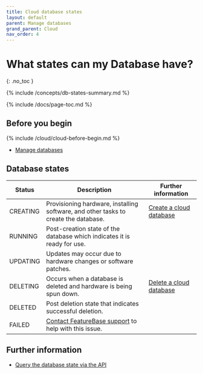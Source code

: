 ```yaml
---
title: Cloud database states
layout: default
parent: Manage databases
grand_parent: Cloud
nav_order: 4
---
```


# What states can my Database have?
{: .no_toc }

{% include /concepts/db-states-summary.md %}

{% include /docs/page-toc.md %}

## Before you begin

{% include /cloud/cloud-before-begin.md %}
* [Manage databases](/docs/cloud/cloud-databases/cloud-db-manage)

## Database states

| Status | Description | Further information |
|---|---|---|
| CREATING |  Provisioning hardware, installing software, and other tasks to create the database. | [Create a cloud database](/docs/cloud/cloud-databases/cloud-db-create) |
| RUNNING |  Post-creation state of the database which indicates it is ready for use. |  |
| UPDATING |  Updates may occur due to hardware changes or software patches. |  |
| DELETING |  Occurs when a database is deleted and hardware is being spun down. | [Delete a cloud database](/docs/cloud/cloud-databases/cloud-db-delete) |
| DELETED |  Post deletion state that indicates successful deletion. |
| FAILED |  [Contact FeatureBase support](https://www.featurebase.com/contact-us) to help with this issue. |

## Further information

* [Query the database state via the API](https://api-docs-featurebase-cloud.redoc.ly/v2#operation/getDatabase)
